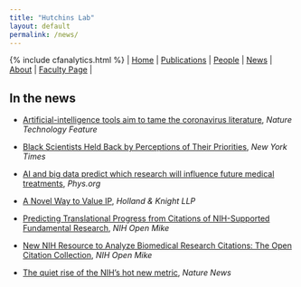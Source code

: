 ```yaml
---
title: "Hutchins Lab"
layout: default
permalink: /news/
---
```

{% include cfanalytics.html %}
| [Home](/index) | [Publications](/publications) | [People](/people) | [News](/news) | [About](/about) | [Faculty Page](https://ischool.wisc.edu/blog/staff/hutchins-b-ian/) |

## In the news

- [Artificial-intelligence tools aim to tame the coronavirus literature](https://www.nature.com/articles/d41586-020-01733-7), *Nature Technology Feature*

- [Black Scientists Held Back by Perceptions of Their Priorities](https://www.nytimes.com/2019/10/23/upshot/black-scientists-funding-gap.html), *New York Times*

- [AI and big data predict which research will influence future medical treatments](https://phys.org/news/2019-10-ai-big-future-medical-treatments.html), *Phys.org*

- [A Novel Way to Value IP](https://www.lexology.com/library/detail.aspx?g=49d2441a-7de9-45c2-8590-660f00aa712f), *Holland & Knight LLP*

- [Predicting Translational Progress from Citations of NIH-Supported Fundamental Research](https://nexus.od.nih.gov/all/2019/12/17/predicting-translational-progress-from-citations-of-nih-supported-fundamental-research/), *NIH Open Mike*

- [New NIH Resource to Analyze Biomedical Research Citations: The Open Citation Collection](https://nexus.od.nih.gov/all/2019/10/16/new-nih-resource-to-analyze-biomedical-research-citations-the-open-citation-collection/), *NIH Open Mike*

- [The quiet rise of the NIH’s hot new metric](https://www.nature.com/news/the-quiet-rise-of-the-nih-s-hot-new-metric-1.20957), *Nature News*
